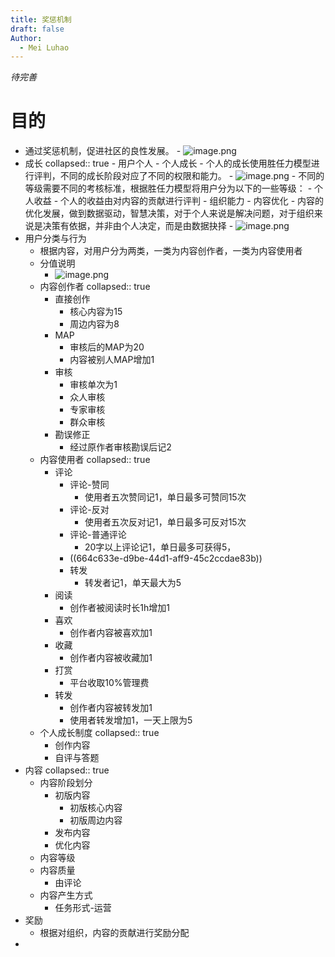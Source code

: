 ```yaml
---
title: 奖惩机制
draft: false
Author:
  - Mei Luhao
---
```

*待完善*
# 目的
- 通过奖惩机制，促进社区的良性发展。
			- ![image.png](../assets/image_1716344110946_0.png)
- 成长
	  collapsed:: true
		- 用户个人
			- 个人成长
				- 个人的成长使用胜任力模型进行评判，不同的成长阶段对应了不同的权限和能力。
				- ![image.png](../assets/image_1716345172476_0.png)
				- 不同的等级需要不同的考核标准，根据胜任力模型将用户分为以下的一些等级：
			- 个人收益
				- 个人的收益由对内容的贡献进行评判
		- 组织能力
		- 内容优化
			- 内容的优化发展，做到数据驱动，智慧决策，对于个人来说是解决问题，对于组织来说是决策有依据，并非由个人决定，而是由数据抉择
			- ![image.png](../assets/image_1716344144164_0.png)
- 用户分类与行为
	- 根据内容，对用户分为两类，一类为内容创作者，一类为内容使用者
	- 分值说明
		- ![image.png](../assets/image_1716362691004_0.png)
	- 内容创作者
	  collapsed:: true
		- 直接创作
			- 核心内容为15
			- 周边内容为8
		- MAP
			- 审核后的MAP为20
			- 内容被别人MAP增加1
		- 审核
			- 审核单次为1
			- 众人审核
			- 专家审核
			- 群众审核
		- 勘误修正
			- 经过原作者审核勘误后记2
	- 内容使用者
	  collapsed:: true
		- 评论
			- 评论-赞同
				- 使用者五次赞同记1，单日最多可赞同15次
			- 评论-反对
				- 使用者五次反对记1，单日最多可反对15次
			- 评论-普通评论
				- 20字以上评论记1，单日最多可获得5，
			- ((664c633e-d9be-44d1-aff9-45c2ccdae83b))
			- 转发
				- 转发者记1，单天最大为5
		- 阅读
			- 创作者被阅读时长1h增加1
		- 喜欢
			- 创作者内容被喜欢加1
		- 收藏
			- 创作者内容被收藏加1
		- 打赏
			- 平台收取10%管理费
		- 转发
			- 创作者内容被转发加1
			- 使用者转发增加1，一天上限为5
	- 个人成长制度
	  collapsed:: true
		- 创作内容
		- 自评与答题
- 内容
  collapsed:: true
	- 内容阶段划分
		- 初版内容
			- 初版核心内容
			- 初版周边内容
		- 发布内容
		- 优化内容
	- 内容等级
	- 内容质量
		- 由评论
	- 内容产生方式
		- 任务形式-运营
- 奖励
	- 根据对组织，内容的贡献进行奖励分配
-